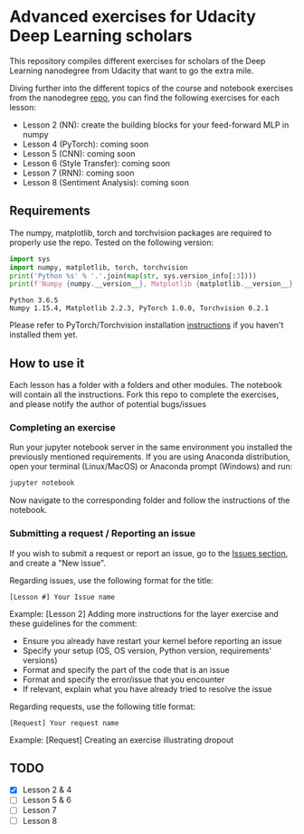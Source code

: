 # Advanced exercises for Udacity Deep Learning scholars
This repository compiles different exercises for scholars of the Deep Learning nanodegree from Udacity that want to go the extra mile.

Diving further into the different topics of the course and notebook exercises from the nanodegree [repo](https://github.com/frgfm/deep-learning-v2-pytorch), you can find the following exercises for each lesson:
- Lesson 2 (NN): create the building blocks for your feed-forward MLP in numpy
- Lesson 4 (PyTorch): coming soon
- Lesson 5 (CNN): coming soon
- Lesson 6 (Style Transfer): coming soon
- Lesson 7 (RNN): coming soon
- Lesson 8 (Sentiment Analysis): coming soon

## Requirements
The numpy, matplotlib, torch and torchvision packages are required to properly use the repo.
Tested on the following version:
```python
import sys
import numpy, matplotlib, torch, torchvision
print('Python %s' % '.'.join(map(str, sys.version_info[:3])))
print(f'Numpy {numpy.__version__}, Matplotlib {matplotlib.__version__}, PyTorch {torch.__version__}, Torchvision {torchvision.__version__}')
```
```console
Python 3.6.5
Numpy 1.15.4, Matplotlib 2.2.3, PyTorch 1.0.0, Torchvision 0.2.1
```

Please refer to PyTorch/Torchvision installation [instructions](https://pytorch.org/get-started/locally/) if you haven't installed them yet.


## How to use it
Each lesson has a folder with a folders and other modules. The notebook will contain all the instructions.
Fork this repo to complete the exercises, and please notify the author of potential bugs/issues

### Completing an exercise
Run your jupyter notebook server in the same environment you installed the previously mentioned requirements.
If you are using Anaconda distribution, open your terminal (Linux/MacOS) or Anaconda prompt (Windows) and run:
```bash
jupyter notebook
```
Now navigate to the corresponding folder and follow the instructions of the notebook.


### Submitting a request / Reporting an issue
If you wish to submit a request or report an issue, go to the [Issues section](https://github.com/frgfm/udacity-dl-exercises/issues), and create a "New issue".

Regarding issues, use the following format for the title:
```
[Lesson #] Your Issue name
```
Example: [Lesson 2] Adding more instructions for the layer exercise
and these guidelines for the comment:
- Ensure you already have restart your kernel before reporting an issue
- Specify your setup (OS, OS version, Python version, requirements' versions)
- Format and specify the part of the code that is an issue
- Format and specify the error/issue that you encounter
- If relevant, explain what you have already tried to resolve the issue


Regarding requests, use the following title format:
```
[Request] Your request name
```
Example: [Request] Creating an exercise illustrating dropout


## TODO
- [x] Lesson 2 & 4
- [ ] Lesson 5 & 6
- [ ] Lesson 7
- [ ] Lesson 8
